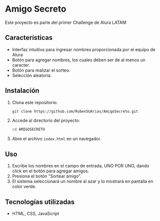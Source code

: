 # Amigo Secreto

Este proyecto es parte del primer Challenge de Alura LATAM

## Características
- Interfaz intuitiva para ingresar nombres proporcionada por el equipo de Alura
- Botón para agregar nombres, los cuales deben ser de al menos un caracter.
- Botón para realizar el sorteo.
- Selección aleatoria.

## Instalación
1. Clona este repositorio:
   ```sh
   git clone https://github.com/RubenSUArias/AmigoSecreto.git
   ```
2. Accede al directorio del proyecto:
   ```sh
   cd AMIGOSECRETO
   ```
3. Abre el archivo `index.html` en un navegador.

## Uso
1. Escribe los nombres en el campo de entrada, UNO POR UNO, dando click en el botón para agregar amigos.
2. Presiona el botón "Sortear amigo".
3. El sistema seleccionará un nombre al azar y lo mostrará en pantalla en color verde.

## Tecnologías utilizadas
- HTML, CSS, JavaScript
